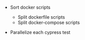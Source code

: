 - Sort docker scripts
    - Split dockerfile scripts
    - Split docker-compose scripts

- Parallelize each cypress test
